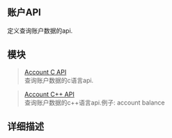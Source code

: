 账户API
----

定义查询账户数据的api.

模块
---

> [Account C API]()   
查询账户数据的c语言api.

> [Account C++ API]()    
查询账户数据的c++语言api.例子: account balance

详细描述
---
